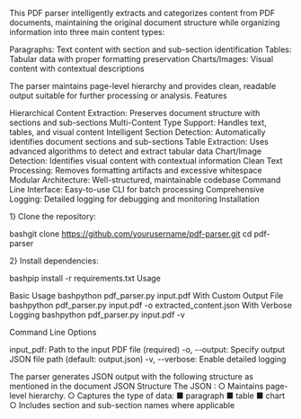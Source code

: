 This PDF parser intelligently extracts and categorizes content from PDF documents, maintaining the original document structure while organizing information into three main content types:

Paragraphs: Text content with section and sub-section identification
Tables: Tabular data with proper formatting preservation
Charts/Images: Visual content with contextual descriptions

The parser maintains page-level hierarchy and provides clean, readable output suitable for further processing or analysis.
Features

Hierarchical Content Extraction: Preserves document structure with sections and sub-sections
Multi-Content Type Support: Handles text, tables, and visual content
Intelligent Section Detection: Automatically identifies document sections and sub-sections
Table Extraction: Uses advanced algorithms to detect and extract tabular data
Chart/Image Detection: Identifies visual content with contextual information
Clean Text Processing: Removes formatting artifacts and excessive whitespace
Modular Architecture: Well-structured, maintainable codebase
Command Line Interface: Easy-to-use CLI for batch processing
Comprehensive Logging: Detailed logging for debugging and monitoring
Installation

1} Clone the repository:

bashgit clone https://github.com/yourusername/pdf-parser.git
cd pdf-parser

2} Install dependencies:

bashpip install -r requirements.txt
Usage

Basic Usage
bashpython pdf_parser.py input.pdf
With Custom Output File
bashpython pdf_parser.py input.pdf -o extracted_content.json
With Verbose Logging
bashpython pdf_parser.py input.pdf -v

Command Line Options

input_pdf: Path to the input PDF file (required)
-o, --output: Specify output JSON file path (default: output.json)
-v, --verbose: Enable detailed logging

The parser generates JSON output with the following  structure as  mentioned in the document 
 JSON Structure
The JSON :
○ Maintains page-level hierarchy.
○ Captures the type of data:
■ paragraph
■ table
■ chart
○ Includes section and sub-section names where applicable
